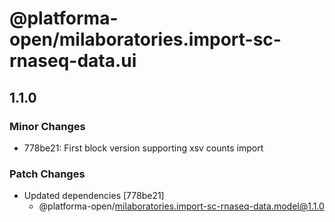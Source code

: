 # @platforma-open/milaboratories.import-sc-rnaseq-data.ui

## 1.1.0

### Minor Changes

- 778be21: First block version supporting xsv counts import

### Patch Changes

- Updated dependencies [778be21]
  - @platforma-open/milaboratories.import-sc-rnaseq-data.model@1.1.0
